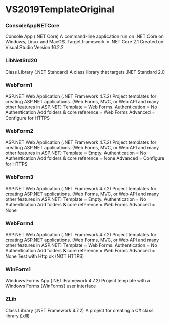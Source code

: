# VS2019TemplateOriginal

### ConsoleAppNETCore
Console App (.NET Core)
A command-line application run on .NET Core on Windows, Linux and MacOS.
Target framework = .NET Core 2.1
Created on Visual Studio Version 16.2.2

### LibNetStd20
Class Library (.NET Standard)
A class library that targets .NET Standard 2.0

### WebForm1
ASP.NET Web Application (.NET Framework 4.7.2)
Project templates for creating ASP.NET applications. (Web Forms, MVC, or Web API and many other features in ASP.NET)
Template = Web Forms.
Authentication = No Authentication
Add folders & core reference = Web Forms
Advanced = Configure for HTTPS

### WebForm2
ASP.NET Web Application (.NET Framework 4.7.2)
Project templates for creating ASP.NET applications. (Web Forms, MVC, or Web API and many other features in ASP.NET)
Template = Empty.
Authentication = No Authentication
Add folders & core reference = None
Advanced = Configure for HTTPS

### WebForm3
ASP.NET Web Application (.NET Framework 4.7.2)
Project templates for creating ASP.NET applications. (Web Forms, MVC, or Web API and many other features in ASP.NET)
Template = Empty.
Authentication = No Authentication
Add folders & core reference = Web Forms
Advanced = None

### WebForm4
ASP.NET Web Application (.NET Framework 4.7.2)
Project templates for creating ASP.NET applications. (Web Forms, MVC, or Web API and many other features in ASP.NET)
Template = Web Forms.
Authentication = No Authentication
Add folders & core reference = Web Forms
Advanced = None
Test with Http ok (NOT HTTPS)

### WinForm1
Windows Forms App (.NET Framework 4.7.2)
Project template with a Windows Forms (WinForms) user interface

### ZLib
Class Library (.NET Framework 4.7.2)
A project for creating a C# class library (.dll)

